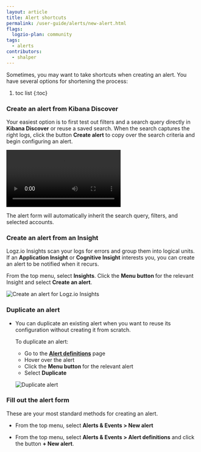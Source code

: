 ```yaml
---
layout: article
title: Alert shortcuts
permalink: /user-guide/alerts/new-alert.html
flags:
  logzio-plan: community
tags:
  - alerts
contributors:
  - shalper
---
```


Sometimes, you may want to take shortcuts when creating an alert. You have several options for shortening the process:

1. toc list
{:toc}


### Create an alert from Kibana Discover

Your easiest option is to first test out filters and a search query directly in **Kibana Discover** or reuse a saved search. When the search captures the right logs, click the button **Create alert** to copy over the search criteria and begin configuring an alert.

  <video autoplay loop>
  <source src="https://dytvr9ot2sszz.cloudfront.net/logz-docs/alerts/create-alert.mp4" type="video/mp4" />
  </video>

  The alert form will automatically inherit the search query, filters, and selected accounts.


### Create an alert from an Insight

Logz.io Insights scan your logs for errors and group them into logical units.
If an **Application Insight** or **Cognitive Insight** interests you, you can create an alert to be notified when it recurs.

  From the top menu, select **Insights**. Click the **Menu button <i class="li li-ellipsis-v"></i>** for the relevant Insight and select **Create an alert**.

  ![Create an alert for Logz.io Insights](https://dytvr9ot2sszz.cloudfront.net/logz-docs/alerts/create-alert-from-insights.png)

### Duplicate an alert

* You can duplicate an existing alert when you want to reuse its configuration without creating it from scratch.

  To duplicate an alert:
  
  * Go to the [**Alert definitions**](https://app.logz.io/#/dashboard/triggers/alert-definitions) page
  * Hover over the alert
  * Click the **Menu button <i class="li li-ellipsis-v"></i>** for the relevant alert
  * Select **Duplicate**

  ![Duplicate alert](https://dytvr9ot2sszz.cloudfront.net/logz-docs/alerts/duplicate-alert.png)

### Fill out the alert form

These are your most standard methods for creating an alert.

* From the top menu, select **Alerts & Events > New alert**

* From the top menu, select **Alerts & Events > Alert definitions** and click the button **+ New alert**.
